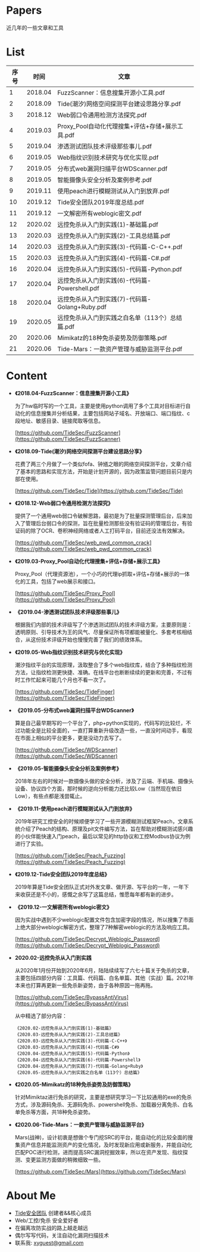
# Papers
近几年的一些文章和工具

# List

| 序号 | 时间 | 文章 |
| --- | --- | --- |
| 1 | 2018.04 | FuzzScanner：信息搜集开源小工具.pdf |
| 2 | 2018.09 | Tide(潮汐)网络空间探测平台建设思路分享.pdf |
| 3 | 2018.12 | Web弱口令通用检测方法探究.pdf |
| 4 | 2019.03 | Proxy_Pool自动化代理搜集+评估+存储+展示工具.pdf |
| 5 | 2019.04 | 渗透测试团队技术评级那些事儿.pdf |
| 6 | 2019.05 | Web指纹识别技术研究与优化实现.pdf |
| 7 | 2019.05 | 分布式web漏洞扫描平台WDScanner.pdf |
| 8 | 2019.05 | 智能摄像头安全分析及案例参考.pdf |
| 9 | 2019.11 | 使用peach进行模糊测试从入门到放弃.pdf |
| 10 | 2019.12 | Tide安全团队2019年度总结.pdf |
| 11 | 2019.12 | 一文解密所有weblogic密文.pdf |
| 12 | 2020.02 | 远控免杀从入门到实践(1)-基础篇.pdf |
| 13 | 2020.03 | 远控免杀从入门到实践(2)-工具总结篇.pdf |
| 14 | 2020.03 | 远控免杀从入门到实践(3)-代码篇-C-C++.pdf |
| 15 | 2020.03 | 远控免杀从入门到实践(4)-代码篇-C#.pdf |
| 16 | 2020.04 | 远控免杀从入门到实践(5)-代码篇-Python.pdf |
| 17 | 2020.04 | 远控免杀从入门到实践(6)-代码篇-Powershell.pdf |
| 18 | 2020.04 | 远控免杀从入门到实践(7)-代码篇-Golang+Ruby.pdf |
| 19 | 2020.05 | 远控免杀从入门到实践之白名单（113个）总结篇.pdf |
| 20 | 2020.06 | Mimikatz的18种免杀姿势及防御策略.pdf |
| 21 | 2020.06 | Tide-Mars：一款资产管理与威胁监测平台.pdf |


# Content

- **《2018.04-FuzzScanner：信息搜集开源小工具》**
    
    为了hw临时写的一个工具，主要是使用python调用了多个工具对目标进行自动化的信息搜集并分析结果，主要包括网站子域名、开放端口、端口指纹、c段地址、敏感目录、链接爬取等信息。
    
    [https://github.com/TideSec/FuzzScanner](https://github.com/TideSec/FuzzScanner)

- **《2018.09-Tide(潮汐)网络空间探测平台建设思路分享》**
    
    花费了两三个月做了一个类似fofa、钟馗之眼的网络空间探测平台，文章介绍了基本的思路和实现方法，开始是计划开源的，因为政策监管问题目前只是内部在使用。

    [https://github.com/TideSec/Tide](https://github.com/TideSec/Tide)

    
- **《2018.12-Web弱口令通用检测方法探究》**
    
    提供了一个通用web弱口令破解思路，最初是为了批量探测管理后台，后来加入了管理后台弱口令的探测，旨在批量检测那些没有验证码的管理后台，有验证码的除了OCR、卷积神经网络或者人工打码平台，目前还没法有效解决。
    
    [https://github.com/TideSec/web_pwd_common_crack](https://github.com/TideSec/web_pwd_common_crack)

    
- **《2019.03-Proxy_Pool自动化代理搜集+评估+存储+展示工具》**

    Proxy_Pool（代理资源池），一个小巧的代理ip抓取+评估+存储+展示的一体化的工具，包括了web展示和接口。
    
    [https://github.com/TideSec/Proxy_Pool](https://github.com/TideSec/Proxy_Pool)
    
- **《2019.04-渗透测试团队技术评级那些事儿》**

    根据我们内部的技术评级写了个渗透测试团队的技术评级方案，主要原则是：透明原则、引导技术为王的风气、尽量保证所有项都能被量化、多套考核相结合，从这份技术评级开始也慢慢完善了我们的绩效体系。
    
- **《2019.05-Web指纹识别技术研究与优化实现》**

    潮汐指纹平台的实现原理，汲取整合了多个web指纹库，结合了多种指纹检测方法，让指纹检测更快捷、准确。在线平台也断断续续的更新和完善，不过有时工作忙起来可能几个月也不看一次了。

    [https://github.com/TideSec/TideFinger](https://github.com/TideSec/TideFinger)

- **《2019.05-分布式web漏洞扫描平台WDScanner》**

    算是自己最早期写的一个平台了，php+python实现的，代码写的比较烂，不过功能全是比较全面的，一直打算重新升级改造一些，一直没时间动手，看现在市面上相似的平台更多，更是没动力去写了。
    
    [https://github.com/TideSec/WDScanner](https://github.com/TideSec/WDScanner)

- **《2019.05-智能摄像头安全分析及案例参考》**

    2018年左右的时候对一款摄像头做的安全分析，涉及了云端、手机端、摄像头设备、协议四个方面，那时候的逆向分析能力还比较Low（当然现在依旧Low），有些点都是浅尝辄止。
    
- **《2019.11-使用peach进行模糊测试从入门到放弃》**

    2019年研究工控安全的时候顺便学习了一些开源模糊测试框架Peach，文章系统介绍了Peach的结构、原理及pit文件编写方法，旨在帮助对模糊测试感兴趣的小伙伴能快速入门peach，最后以常见的http协议和工控Modbus协议为例进行了实验。
    
    [https://github.com/TideSec/Peach_Fuzzing](https://github.com/TideSec/Peach_Fuzzing)

- **《2019.12-Tide安全团队2019年度总结》**
    
    2019年算是Tide安全团队正式对外发文章、做开源、写平台的一年，一年下来收获还是不小的，感慨之余写了这篇总结，惟愿每年都有新的进步。
    
- **《2019.12-一文解密所有weblogic密文》**

    因为实战中遇到不少weblogic配置文件包含加密字段的情况，所以搜集了市面上绝大部分weblogic解密方式，整理了7种解密weblogic的方法及响应工具。
    
    [https://github.com/TideSec/Decrypt_Weblogic_Password](https://github.com/TideSec/Decrypt_Weblogic_Password)

- **2020.02-远控免杀从入门到实践**
    
    从2020年1月份开始到2020年6月，陆陆续续写了六七十篇关于免杀的文章，主要包括四部分内容：工具篇、代码篇、白名单篇、其他（实战）篇。2021年本来也打算再更新一些免杀新姿势，由于各种原因一拖再拖。
    
    [https://github.com/TideSec/BypassAntiVirus](https://github.com/TideSec/BypassAntiVirus)
    
    从中精选了部分内容：
    ```
    《2020.02-远控免杀从入门到实践(1)-基础篇》
    《2020.03-远控免杀从入门到实践(2)-工具总结篇》
    《2020.03-远控免杀从入门到实践(3)-代码篇-C-C++》
    《2020.03-远控免杀从入门到实践(4)-代码篇-C#》
    《2020.04-远控免杀从入门到实践(5)-代码篇-Python》
    《2020.04-远控免杀从入门到实践(6)-代码篇-Powershell》
    《2020.04-远控免杀从入门到实践(7)-代码篇-Golang+Ruby》
    《2020.05-远控免杀从入门到实践之白名单（113个）总结篇》
    ```

- **《2020.05-Mimikatz的18种免杀姿势及防御策略》**
    
    针对Mimiktaz进行免杀的研究，主要是想研究学习一下比较通用的exe的免杀方式，涉及源码免杀、无源码免杀、powershell免杀、加载器分离免杀、白名单免杀等方面，共18种免杀姿势。

- **《2020.06-Tide-Mars：一款资产管理与威胁监测平台》**
    
    Mars(战神)，设计初衷是想做个专门挖SRC的平台，能自动化的比较全面的搜集资产信息并能监测资产的变化情况，及时发现新应用或新服务，并能自动化匹配POC进行检测，进而提高SRC漏洞挖掘效率，所以在资产发现、指纹探测、变更监测方面做的稍微细致一些。
    
    [https://github.com/TideSec/Mars](https://github.com/TideSec/Mars)

# About Me

- [Tide安全团队](http://www.tidesec.com/) 创建者&&核心成员
- Web/工控/免杀 安全爱好者
- 在偏离攻防实战的路上越走越远
- 偶尔写写代码，关注自动化漏洞扫描技术
- 联系我: xyguest@gmail.com
